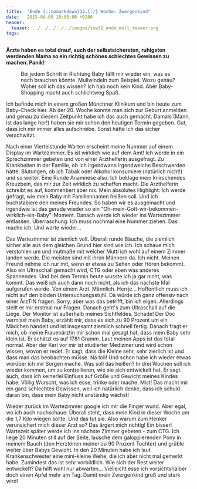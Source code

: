 ```yaml
---
title:  "Ende {::nomarkdown}32.{:/} Woche: Zwergenkind"
date:   2015-06-09 10:00:00 +0200
header:
  teaser: ../../../../../images/ssw32_ende_mull_teaser.png
tags:
---
```

**Ärzte haben es total drauf, auch der selbstsichersten, ruhigsten werdenden Mama so ein richtig schönes schlechtes Gewissen zu machen. Panik!**

<figure>
  <img src="../../../../../images/ssw32_ende_mull.jpg" alt="">
  <figcaption>Bei jedem Schritt in Richtung Baby fällt mir wieder ein, was es noch brauchen könnte. Mullwindeln zum Beispiel. Wozu genau? Woher soll ich das wissen? Ich hab noch kein Kind. Aber Baby-Shopping macht auch schlichtweg Spaß.</figcaption>
</figure>

Ich befinde mich in einem großen Münchner Klinikum und bin heute zum Baby-Check hier. Ab der 20. Woche konnte man sich zur Geburt anmelden und genau zu diesem Zeitpunkt habe ich das auch gemacht. Damals (Mann, ist das lange her!) haben sie mir schon den heutigen Termin gegeben. Gut, dass ich mir immer alles aufschreibe. Sonst hätte ich das sicher verschwitzt.

Nach einer Viertelstunde Warten erscheint meine Nummer auf einem Display im Wartezimmer. Es ist wirklich wie auf dem Amt! Ich werde in ein Sprechzimmer gebeten und von einer Arzthelferin ausgefragt. Zu Krankheiten in der Familie, ob ich irgendwann irgendwelche Beschwerden hatte, Blutungen, ob ich Tabak oder Alkohol konsumiere (natürlich nicht!) und so weiter. Eine Runde Anamnese also. Ich beklage mein knirschendes Kreuzbein, das mir zur Zeit wirklich zu schaffen macht. Die Arzthelferin schreibt es auf, kommentiert aber nix. Mein absolutes Highlight: Ich werde gefragt, wie mein Baby mit Familiennamen heißen soll. Und ich buchstabiere den meines Freundes. So haben wir es ausgemacht und irgendwie ist das gerade wieder so ein "Oh-mein-Gott-wir-bekommen-wirklich-ein-Baby"-Moment. Danach werde ich wieder ins Wartezimmer entlassen. Überraschung: Ich muss nochmal eine Nummer ziehen. Das mache ich. Und warte wieder...

Das Wartezimmer ist ziemlich voll. Überall runde Bäuche, die ziemlich sicher alle aus dem gleichen Grund hier sind wie ich. Ich schaue mich verstohlen um und mutmaße mit welcher Mutti ich wohl auf einem Zimmer landen werde. Die meisten sind mit ihren Männern da. Ich nicht. Meinen Freund nehme ich nur mit, wenn er etwas zu Sehen oder Hören bekommt. Also ein Ultraschall gemacht wird, CTG oder eben was anderes Spannendes. Und bei dem Termin heute wusste ich ja gar nicht, was kommt. Das weiß ich auch dann noch nicht, als ich das nächste Mal aufgerufen werde. Von einem Arzt. Männlich. Herrje... Hoffentlich muss ich nicht auf den blöden Untersuchungsstuhl. Da würde ich ganz offensiv nach einer ÄrzTIN fragen. Sorry, aber was das betrifft, bin ich eigen. Allerdings stellt er mir erstmal nur Fragen. Danach geht's zum Ultraschall auf die Liege. Der Monitor ist außerhalb meines Sichtfeldes. Schade! Der Doc vermisst mein Baby, erzählt mir, dass es sich zu 90 Prozent um ein Mädchen handelt und ist insgesamt ziemlich schnell fertig. Danach fragt er mich, ob meine Frauenärztin mir schon mal gesagt hat, dass mein Baby sehr klein ist. Er schätzt es auf 1781 Gramm. Laut meinen Apps ist das total normal. Aber der Kerl vor mir ist studierter Mediziner und wird schon wissen, wovon er redet. Er sagt, dass die Kleine sehr, sehr zierlich ist und dass man das beobachten müsse. Na toll! Und schon habe ich wieder etwas worüber ich mir Sorgen mache. Was soll das heißen? In drei Wochen soll ich wieder kommen, um zu kontrollieren, wie sie sich entwickelt hat. Er sagt auch, dass ich keinerlei Einfluss auf Größe und Gewicht meines Kindes habe. Völlig Wurscht, was ich esse, trinke oder mache. Mist! Das macht mir ein ganz schlechtes Gewissen, weil ich natürlich denke, dass ich schuld daran bin, dass mein Baby nicht anständig wächst!

Wieder zurück im Wartezimmer google ich mir die Finger wund. Aber egal, wo ich auch nachschaue: Überall steht, dass mein Kind in dieser Woche um die 1,7 Kilo wiegen sollte. Und das tut sie. Also warum zum Henker verunsichert mich dieser Arzt so? Das ärgert mich richtig! Ein bisserl Wartezeit später werde ich ins nächste Zimmer gebeten - zum CTG. Ich liege 20 Minuten still auf der Seite, lausche dem galoppierenden Pony in meinem Bauch (den Herztönen meiner zu 90 Prozent Tochter) und grüble weiter über Babys Gewicht. In den 20 Minuten habe ich laut Krankenschwester eine mini-kleine Wehe, die ich aber nicht mal gemerkt habe. Zumindest das ist sehr vorbildlich. Wie sich der Rest weiter entwickelt? Da hilft wohl nur abwarten... Vielleicht esse ich vorsichtshalber doch einen Apfel mehr am Tag. Damit mein Zwergenkind groß und stark wird!
